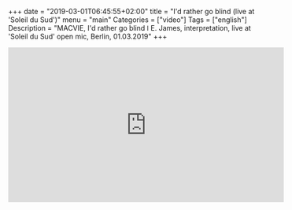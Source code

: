 
+++
date = "2019-03-01T06:45:55+02:00"
title = "I'd rather go blind (live at 'Soleil du Sud')"
menu = "main"
Categories = ["video"]
Tags = ["english"]
Description = "MACVIE, I'd rather go blind  ǀ  E. James, interpretation, live at 'Soleil du Sud' open mic, Berlin, 01.03.2019"
+++


<iframe width="560" height="315" src="https://www.youtube.com/embed/Yas1jNBeeA8" frameborder="0" allow="accelerometer; autoplay; encrypted-media; gyroscope; picture-in-picture" allowfullscreen></iframe>



